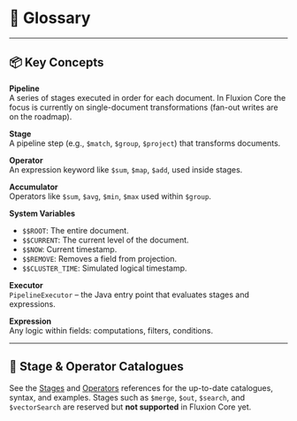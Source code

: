 # 🧠 Glossary

---

## 📦 Key Concepts

**Pipeline**  
A series of stages executed in order for each document. In Fluxion Core the focus is currently on single-document transformations (fan-out writes are on the roadmap).

**Stage**  
A pipeline step (e.g., `$match`, `$group`, `$project`) that transforms documents.

**Operator**  
An expression keyword like `$sum`, `$map`, `$add`, used inside stages.

**Accumulator**  
Operators like `$sum`, `$avg`, `$min`, `$max` used within `$group`.

**System Variables**  
- `$$ROOT`: The entire document.
- `$$CURRENT`: The current level of the document.
- `$$NOW`: Current timestamp.
- `$$REMOVE`: Removes a field from projection.
- `$$CLUSTER_TIME`: Simulated logical timestamp.

**Executor**  
`PipelineExecutor` – the Java entry point that evaluates stages and expressions.

**Expression**  
Any logic within fields: computations, filters, conditions.

---

## 🧱 Stage & Operator Catalogues

See the [Stages](../stages/index.md) and [Operators](../operators/index.md) references for the up-to-date catalogues, syntax, and examples. Stages such as `$merge`, `$out`, `$search`, and `$vectorSearch` are reserved but **not supported** in Fluxion Core yet.
